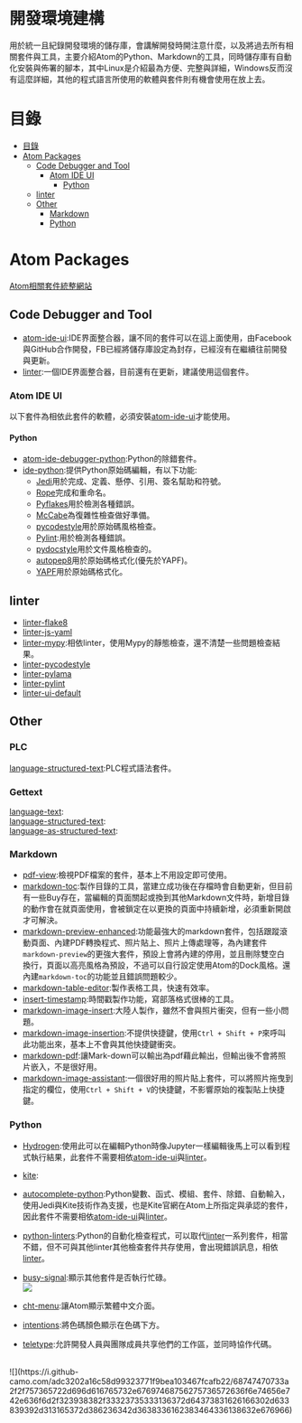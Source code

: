 開發環境建構
===
用於統一且紀錄開發環境的儲存庫，會講解開發時開注意什麼，以及將過去所有相關套件與工具，主要介紹Atom的Python、Markdown的工具，同時儲存庫有自動化安裝與佈署的腳本，其中Linux是介紹最為方便、完整與詳細，Windows反而沒有這麼詳細，其他的程式語言所使用的軟體與套件則有機會使用在放上去。

# 目錄
<!-- TOC depthFrom:1 depthTo:6 withLinks:1 updateOnSave:1 orderedList:0 -->

- [目錄](#目錄)
- [Atom Packages](#atom-packages)
	- [Code Debugger and Tool](#code-debugger-and-tool)
		- [Atom IDE UI](#atom-ide-ui)
			- [Python](#python)
	- [linter](#linter)
	- [Other](#other)
		- [Markdown](#markdown)
		- [Python](#python)

<!-- /TOC -->

# Atom Packages
[Atom相關套件統整網站](https://atomlinter.github.io/)

## Code Debugger and Tool
- [atom-ide-ui](https://atom.io/packages/atom-ide-ui):IDE界面整合器，讓不同的套件可以在這上面使用，由Facebook與GitHub合作開發，FB已經將儲存庫設定為封存，已經沒有在繼續往前開發與更新。
- [linter](https://atom.io/packages/linter):一個IDE界面整合器，目前還有在更新，建議使用這個套件。

### Atom IDE UI
以下套件為相依此套件的軟體，必須安裝[atom-ide-ui](https://atom.io/packages/atom-ide-ui)才能使用。

#### Python
- [atom-ide-debugger-python](https://atom.io/packages/atom-ide-debugger-python):Python的除錯套件。
- [ide-python](https://atom.io/packages/ide-python):提供Python原始碼編輯，有以下功能:
  - [Jedi](https://github.com/davidhalter/jedi)用於完成、定義、懸停、引用、簽名幫助和符號。
  - [Rope](https://github.com/python-rope/rope)完成和重命名。
  - [Pyflakes](https://github.com/PyCQA/pyflakes)用於檢測各種錯誤。
  - [McCabe](https://github.com/PyCQA/mccabe)為復雜性檢查做好準備。
  - [pycodestyle](https://github.com/PyCQA/pycodestyle)用於原始碼風格檢查。
  - [Pylint](https://www.pylint.org/):用於檢測各種錯誤。
  - [pydocstyle](https://github.com/PyCQA/pydocstyle)用於文件風格檢查的。
  - [autopep8](https://github.com/hhatto/autopep8)用於原始碼格式化(優先於YAPF)。
  - [YAPF](https://github.com/google/yapf)用於原始碼格式化。

## linter
- [linter-flake8](https://atom.io/packages/linter-flake8)
- [linter-js-yaml](https://atom.io/packages/linter-js-yaml)
- [linter-mypy](https://atom.io/packages/linter-mypy):相依linter，使用Mypy的靜態檢查，還不清楚一些問題檢查結果。
- [linter-pycodestyle](https://atom.io/packages/linter-pycodestyle)
- [linter-pylama](https://atom.io/packages/linter-pylama)
- [linter-pylint](https://atom.io/packages/linter-pylint)
- [linter-ui-default](https://atom.io/packages/linter-ui-default)

## Other
### PLC
[language-structured-text](https://atom.io/packages/language-structured-text):PLC程式語法套件。  

### Gettext
[language-text](https://atom.io/packages/language-text):  
[language-structured-text](https://atom.io/packages/language-structured-text):  
[language-as-structured-text](https://atom.io/packages/language-as-structured-text):  

### Markdown
- [pdf-view](https://atom.io/packages/pdf-view):檢視PDF檔案的套件，基本上不用設定即可使用。
- [markdown-toc](https://atom.io/packages/markdown-toc):製作目錄的工具，當建立成功後在存檔時會自動更新，但目前有一些Buy存在，當編輯的頁面關起或換到其他Markdown文件時，新增目錄的動作會在就頁面使用，會被鎖定在以更換的頁面中持續新增，必須重新開啟才可解決。
- [markdown-preview-enhanced](https://atom.io/packages/markdown-preview-enhanced):功能最強大的markdown套件，包括跟蹤滾動頁面、內建PDF轉換程式、照片貼上、照片上傳處理等，為內建套件`markdown-preview`的更強大套件，預設上會將內建的停用，並且刪除雙空白`  `換行，頁面以高亮風格為預設，不過可以自行設定使用Atom的Dock風格。還內建`markdown-toc`的功能並且錯誤問題較少。
- [markdown-table-editor](https://atom.io/packages/markdown-table-editor):製作表格工具，快速有效率。
- [insert-timestamp](https://atom.io/packages/insert-timestamp):時間戳製作功能，寫部落格式很棒的工具。
- [markdown-image-insert](https://atom.io/packages/markdown-image-insert):大陸人製作，雖然不會與照片衝突，但有一些小問題。
- [markdown-image-insertion](https://atom.io/packages/markdown-image-insertion):不提供快捷鍵，使用`Ctrl + Shift + P`來呼叫此功能出來，基本上不會與其他快捷鍵衝突。
- [markdown-pdf](https://atom.io/packages/markdown-pdf):讓Mark-down可以輸出為pdf藉此輸出，但輸出後不會將照片嵌入，不是很好用。
- [markdown-image-assistant](https://atom.io/packages/markdown-image-assistant):一個很好用的照片貼上套件，可以將照片拖曳到指定的欄位，使用`Ctrl + Shift + V`的快捷鍵，不影響原始的複製貼上快捷鍵。

### Python
- [Hydrogen](https://atom.io/packages/Hydrogen):使用此可以在編輯Python時像Jupyter一樣編輯後馬上可以看到程式執行結果，此套件不需要相依[atom-ide-ui](https://atom.io/packages/atom-ide-ui)與[linter](https://atom.io/packages/linter)。
- [kite](https://atom.io/packages/kite):
- [autocomplete-python](https://atom.io/packages/autocomplete-python):Python變數、函式、模組、套件、除錯、自動輸入，使用Jedi與Kite技術作為支援，也是Kite官網在Atom上所指定與承認的套件，因此套件不需要相依[atom-ide-ui](https://atom.io/packages/atom-ide-ui)與[linter](https://atom.io/packages/linter)。
- [python-linters](https://atom.io/packages/python-linters):Python的自動化檢查程式，可以取代[linter](https://atom.io/packages/linter)一系列套件，相當不錯，但不可與其他linter其他檢查套件共存使用，會出現錯誤訊息，相依[linter](https://atom.io/packages/linter)。
- [busy-signal](https://atom.io/packages/busy-signal):顯示其他套件是否執行忙碌。
<br>![](https://i.github-camo.com/8047fa31b60040277ec30c2757e44bfdab973d52/68747470733a2f2f636c6f75642e67697468756275736572636f6e74656e742e636f6d2f6173736574732f343237383131332f32323836353533362f30613132333037342d663138382d313165362d386336652d3338353734613666653134632e676966)
- [cht-menu](https://atom.io/packages/cht-menu):讓Atom顯示繁體中文介面。
- [intentions](https://atom.io/packages/intentions):將色碼顏色顯示在色碼下方。

- [teletype](https://atom.io/packages/teletype):允許開發人員與團隊成員共享他們的工作區，並同時協作代碼。
<br>
![](https://i.github-camo.com/adc3202a16c58d99323771f9bea103467fcafb22/68747470733a2f2f757365722d696d616765732e67697468756275736572636f6e74656e742e636f6d2f323938382f33323735333136372d64373831626166302d633839392d313165372d386236342d3638336162383464336138632e676966)
